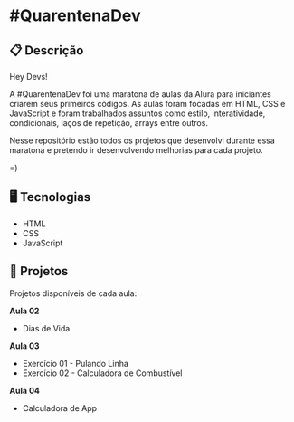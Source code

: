 # #QuarentenaDev

## 📋 Descrição
Hey Devs!

A #QuarentenaDev foi uma maratona de aulas da Alura para iniciantes criarem seus primeiros códigos. As aulas foram focadas em HTML, CSS e JavaScript e foram trabalhados assuntos como estilo, interatividade, condicionais, laços de repetição, arrays entre outros.

Nesse repositório estão todos os projetos que desenvolvi durante essa maratona e pretendo ir desenvolvendo melhorias para cada projeto. 

=)

## 🖥️ Tecnologias

- HTML
- CSS
- JavaScript


## 🎨 Projetos

Projetos disponíveis de cada aula:

**Aula 02**
- Dias de Vida

**Aula 03**
- Exercício 01 - Pulando Linha
- Exercício 02 - Calculadora de Combustível

**Aula 04**
- Calculadora de App
